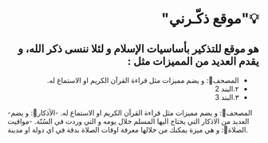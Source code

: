 # <div dir="rtl"> 💡"موقع ذكّـرني"</div>

## <div dir="rtl"> هو موقع للتذكير بأساسيات الإسلام و لئلا ننسى ذكر الله، و يقدم العديد من المميزات مثل : </div>
<div dir="rtl"><ul>
  <li>المصحف📖: و يضم مميزات مثل قراءة القرآن الكريم او الاستماع له.</li>
  <li>٢.البند 2</li>
  <li>٣.البند 3</li>
</ul></div>


-المصحف📖: و يضم مميزات مثل قراءة القرآن الكريم او الاستماع له.
-الأذكار📿: و يضم العديد من الاذكار التي يحتاج اليها المسلم خلال يومه و التي وردت في السُنّة.
-مواقيت الصلاة🕌: و هي ميزة يمكنك من خلالها معرفة اوقات الصلاة بدقة في اي دولة او مدينة.
